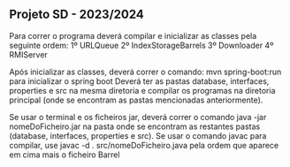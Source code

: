 ## Projeto SD - 2023/2024
Para correr o programa deverá compilar e inicializar as classes pela seguinte ordem:
1º URLQueue
2º IndexStorageBarrels
3º Downloader
4º RMIServer

Após inicializar as classes, deverá correr o comando: mvn spring-boot:run
para inicializar o spring boot
Deverá ter as pastas database, interfaces, properties e src na mesma diretoria e compilar os programas 
na diretoria principal (onde se encontram as pastas mencionadas anteriormente).

Se usar o terminal e os ficheiros jar, deverá correr o comando java -jar nomeDoFicheiro.jar na pasta onde 
se encontram as restantes pastas (database, interfaces, properties e src). Se usar o comando javac para compilar, use 
javac -d . src/nomeDoFicheiro.java pela ordem que aparece em cima mais o ficheiro Barrel
